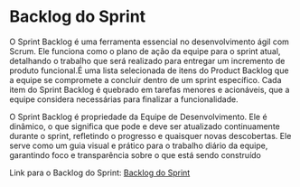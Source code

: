 # Backlog do Sprint

O Sprint Backlog é uma ferramenta essencial no desenvolvimento ágil com Scrum. Ele funciona como o plano de ação da equipe para o sprint atual, detalhando o trabalho que será realizado para entregar um incremento de produto funcional.É uma lista selecionada de itens do Product Backlog que a equipe se compromete a concluir dentro de um sprint específico. Cada item do Sprint Backlog é quebrado em tarefas menores e acionáveis, que a equipe considera necessárias para finalizar a funcionalidade.

O Sprint Backlog é propriedade da Equipe de Desenvolvimento. Ele é dinâmico, o que significa que pode e deve ser atualizado continuamente durante o sprint, refletindo o progresso e quaisquer novas descobertas. Ele serve como um guia visual e prático para o trabalho diário da equipe, garantindo foco e transparência sobre o que está sendo construído

Link para o Backlog do Sprint: [Backlog do Sprint](https://github.com/users/Kaylanesoar/projects/5)
